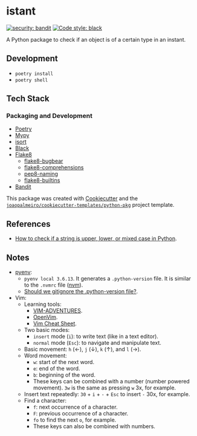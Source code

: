 # istant

[![security: bandit](https://img.shields.io/badge/security-bandit-yellow.svg)](https://github.com/PyCQA/bandit)
[![Code style: black](https://img.shields.io/badge/code%20style-black-000000.svg)](https://github.com/psf/black)

A Python package to check if an object is of a certain type in an instant.

## Development

- `poetry install`
- `poetry shell`

## Tech Stack

### Packaging and Development

- [Poetry](https://python-poetry.org/)
- [Mypy](http://mypy-lang.org/)
- [isort](https://pycqa.github.io/isort/)
- [Black](https://github.com/psf/black)
- [Flake8](https://flake8.pycqa.org/)
  - [flake8-bugbear](https://github.com/PyCQA/flake8-bugbear)
  - [flake8-comprehensions](https://github.com/adamchainz/flake8-comprehensions)
  - [pep8-naming](https://github.com/PyCQA/pep8-naming)
  - [flake8-builtins](https://github.com/gforcada/flake8-builtins)
- [Bandit](https://bandit.readthedocs.io/)

This package was created with [Cookiecutter](https://github.com/audreyr/cookiecutter) and the [`joaopalmeiro/cookiecutter-templates/python-pkg`](https://github.com/joaopalmeiro/cookiecutter-templates) project template.

## References

- [How to check if a string is upper, lower, or mixed case in Python](kite.com/python/answers/how-to-check-if-a-string-is-upper,-lower,-or-mixed-case-in-python).

## Notes

- [pyenv](https://github.com/pyenv/pyenv):
  - `pyenv local 3.6.13`. It generates a `.python-version` file. It is similar to the `.nvmrc` file ([nvm](https://github.com/nvm-sh/nvm)).
  - [Should we gitignore the .python-version file?](https://stackoverflow.com/questions/54315206/should-we-gitignore-the-python-version-file).
- Vim:
  - Learning tools:
    - [VIM-ADVENTURES](https://vim-adventures.com/).
    - [OpenVim](https://www.openvim.com/).
    - [Vim Cheat Sheet](https://vim.rtorr.com/).
  - Two basic modes:
    - `insert` mode (`i`): to write text (like in a text editor).
    - `normal` mode (`Esc`): to navigate and manipulate text.
  - Basic movement: `h` (←), `j` (↓), `k` (↑), and `l` (→).
  - Word movement:
    - `w`: start of the next word.
    - `e`: end of the word.
    - `b`: beginning of the word.
    - These keys can be combined with a number (number powered movement). `3w` is the same as pressing `w` 3x, for example.
  - Insert text repeatedly: `30` + `i` + `-` + `Esc` to insert `-` 30x, for example.
  - Find a character:
    - `f`: next occurrence of a character.
    - `F`: previous occurrence of a character.
    - `fo` to find the next `o`, for example.
    - These keys can also be combined with numbers.
